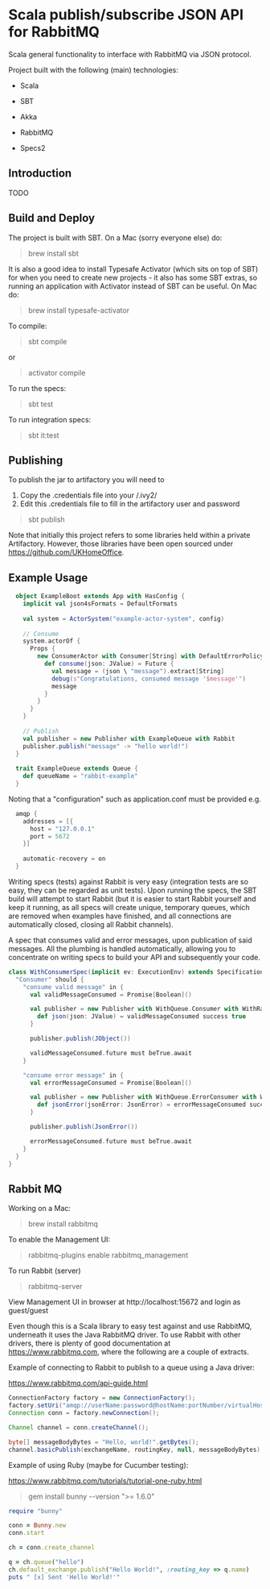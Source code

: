 Scala publish/subscribe JSON API for RabbitMQ
=============================================
Scala general functionality to interface with RabbitMQ via JSON protocol.

Project built with the following (main) technologies:

- Scala

- SBT

- Akka

- RabbitMQ

- Specs2

Introduction
------------
TODO

Build and Deploy
----------------
The project is built with SBT. On a Mac (sorry everyone else) do:
> brew install sbt

It is also a good idea to install Typesafe Activator (which sits on top of SBT) for when you need to create new projects - it also has some SBT extras, so running an application with Activator instead of SBT can be useful. On Mac do:
> brew install typesafe-activator

To compile:
> sbt compile

or
> activator compile

To run the specs:
> sbt test

To run integration specs:
> sbt it:test

Publishing
----------
To publish the jar to artifactory you will need to 

1. Copy the .credentials file into your <home directory>/.ivy2/
2. Edit this .credentials file to fill in the artifactory user and password

> sbt publish

Note that initially this project refers to some libraries held within a private Artifactory. However, those libraries have been open sourced under https://github.com/UKHomeOffice.

Example Usage
-------------
```scala
  object ExampleBoot extends App with HasConfig {
    implicit val json4sFormats = DefaultFormats
  
    val system = ActorSystem("example-actor-system", config)
  
    // Consume
    system.actorOf {
      Props {
        new ConsumerActor with Consumer[String] with DefaultErrorPolicy with NoJsonValidator with ExampleQueue with Rabbit {
          def consume(json: JValue) = Future {
            val message = (json \ "message").extract[String]
            debug(s"Congratulations, consumed message '$message'")
            message
          }
        }
      }
    }
  
    // Publish
    val publisher = new Publisher with ExampleQueue with Rabbit
    publisher.publish("message" -> "hello world!")
  }
  
  trait ExampleQueue extends Queue {
    def queueName = "rabbit-example"
  }
```

Noting that a "configuration" such as application.conf must be provided e.g.
```scala
  amqp {
    addresses = [{
      host = "127.0.0.1"
      port = 5672
    }]
  
    automatic-recovery = on
  }
```

Writing specs (tests) against Rabbit is very easy (integration tests are so easy, they can be regarded as unit tests). Upon running the specs, the SBT build will attempt to start Rabbit (but it is easier to start Rabbit yourself and keep it running, as all specs will create unique, temporary queues, which are removed when examples have finished, and all connections are automatically closed, closing all Rabbit channels).

A spec that consumes valid and error messages, upon publication of said messages. All the plumbing is handled automatically, allowing you to concentrate on writing specs to build your API and subsequently your code.

```scala
class WithConsumerSpec(implicit ev: ExecutionEnv) extends Specification with RabbitSpec {
  "Consumer" should {
    "consume valid message" in {
      val validMessageConsumed = Promise[Boolean]()

      val publisher = new Publisher with WithQueue.Consumer with WithRabbit {
        def json(json: JValue) = validMessageConsumed success true
      }

      publisher.publish(JObject())

      validMessageConsumed.future must beTrue.await
    }

    "consume error message" in {
      val errorMessageConsumed = Promise[Boolean]()

      val publisher = new Publisher with WithQueue.ErrorConsumer with WithRabbit {
        def jsonError(jsonError: JsonError) = errorMessageConsumed success true
      }

      publisher.publish(JsonError())

      errorMessageConsumed.future must beTrue.await
    }
  }
}
```

Rabbit MQ
---------
Working on a Mac:
> brew install rabbitmq

To enable the Management UI:
> rabbitmq-plugins enable rabbitmq_management

To run Rabbit (server)
> rabbitmq-server

View Management UI in browser at http://localhost:15672
and login as guest/guest

Even though this is a Scala library to easy test against and use RabbitMQ, underneath it uses the Java RabbitMQ driver.
To use Rabbit with other drivers, there is plenty of good documentation at https://www.rabbitmq.com, where the following are a couple of extracts.

Example of connecting to Rabbit to publish to a queue using a Java driver:

https://www.rabbitmq.com/api-guide.html
```java
ConnectionFactory factory = new ConnectionFactory();
factory.setUri("amqp://userName:password@hostName:portNumber/virtualHost");
Connection conn = factory.newConnection();

Channel channel = conn.createChannel();

byte[] messageBodyBytes = "Hello, world!".getBytes();
channel.basicPublish(exchangeName, routingKey, null, messageBodyBytes);
```

Example of using Ruby (maybe for Cucumber testing):

https://www.rabbitmq.com/tutorials/tutorial-one-ruby.html
> gem install bunny --version ">= 1.6.0"

```ruby
require "bunny"

conn = Bunny.new
conn.start

ch = conn.create_channel

q = ch.queue("hello")
ch.default_exchange.publish("Hello World!", :routing_key => q.name)
puts " [x] Sent 'Hello World!'"
```